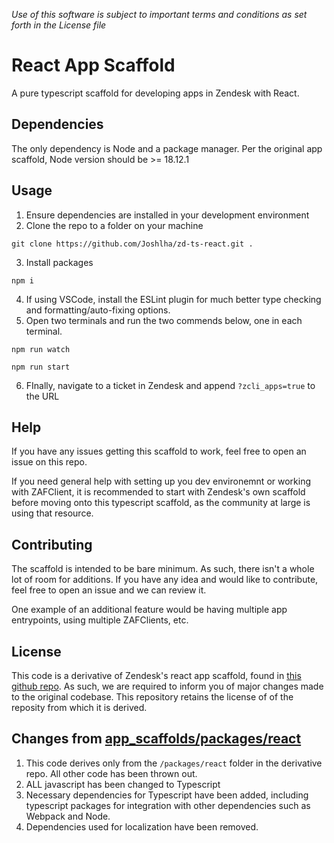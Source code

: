 *Use of this software is subject to important terms and conditions as set forth in the License file*

# React App Scaffold
A pure typescript scaffold for developing apps in Zendesk with React.

## Dependencies
The only dependency is Node and a package manager. Per the original app scaffold, Node version should be >= 18.12.1

## Usage
1. Ensure dependencies are installed in your development environment
2. Clone the repo to a folder on your machine
```
git clone https://github.com/Joshlha/zd-ts-react.git .
```
3. Install packages
```
npm i
```
4. If using VSCode, install the ESLint plugin for much better type checking and formatting/auto-fixing options.
5. Open two terminals and run the two commends below, one in each terminal.
```
npm run watch
```
```
npm run start
```
6. FInally, navigate to a ticket in Zendesk and append `?zcli_apps=true` to the URL

## Help
If you have any issues getting this scaffold to work, feel free to open an issue on this repo. 

If you need general help with setting up you dev environemnt or working with ZAFClient, it is recommended to start with Zendesk's own scaffold before moving onto this typescript scaffold, as the community at large is using that resource.

## Contributing
The scaffold is intended to be bare minimum. As such, there isn't a whole lot of room for additions. If you have any idea and would like to contribute, feel free to open an issue and we can review it. 

One example of an additional feature would be having multiple app entrypoints, using multiple ZAFClients, etc.

## License
This code is a derivative of Zendesk's react app scaffold, found in [this github repo](https://github.com/zendesk/app_scaffolds). As such, we are required to inform you of major changes made to the original codebase. This repository retains the license of of the reposity from which it is derived.

## Changes from [app_scaffolds/packages/react](https://github.com/zendesk/app_scaffolds/tree/master/packages/react)
1. This code derives only from the `/packages/react` folder in the derivative repo. All other code has been thrown out.
2. ALL javascript has been changed to Typescript
3. Necessary dependencies for Typescript have been added, including typescript packages for integration with other dependencies such as Webpack and Node.
4. Dependencies used for localization have been removed.


